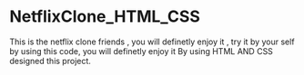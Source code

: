 # NetflixClone_HTML_CSS
This is the netflix clone friends , you will definetly enjoy it , try it by your self by using this code, you  will definetly enjoy it
By using HTML AND CSS designed this project.
